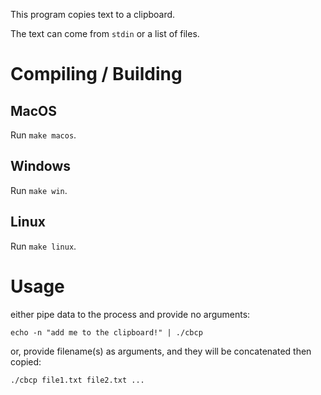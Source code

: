 
This program copies text to a clipboard.

The text can come from `stdin` or a list of files.

# Compiling / Building
## MacOS 
Run `make macos`.

## Windows
Run `make win`.

## Linux 
Run `make linux`.

# Usage
either pipe data to the process and provide no arguments:

`echo -n "add me to the clipboard!" | ./cbcp`

or, provide filename(s) as arguments, and they will be concatenated then copied:

`./cbcp file1.txt file2.txt ...`

